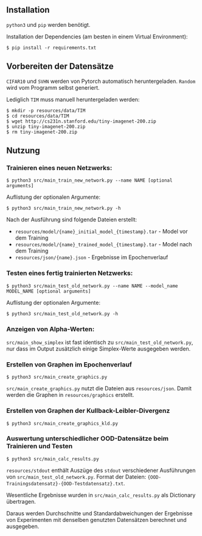 ## Installation

`python3` und `pip` werden benötigt.

Installation der Dependencies (am besten in einem Virtual Environment):

`$ pip install -r requirements.txt`

## Vorbereiten der Datensätze

`CIFAR10` und `SVHN` werden von Pytorch automatisch heruntergeladen.
`Random` wird vom Programm selbst generiert. 

Lediglich `TIM` muss manuell heruntergeladen werden:

```
$ mkdir -p resources/data/TIM
$ cd resources/data/TIM
$ wget http://cs231n.stanford.edu/tiny-imagenet-200.zip
$ unzip tiny-imagenet-200.zip
$ rm tiny-imagenet-200.zip
```

## Nutzung

### Trainieren eines neuen Netzwerks:

`$ python3 src/main_train_new_network.py --name NAME [optional arguments]`

Auflistung der optionalen Argumente:

`$ python3 src/main_train_new_network.py -h`

Nach der Ausführung sind folgende Dateien erstellt:
* `resources/model/{name}_initial_model_{timestamp}.tar` - Model vor dem Training
* `resources/model/{name}_trained_model_{timestamp}.tar` - Model nach dem Training
* `resources/json/{name}.json` - Ergebnisse im Epochenverlauf

### Testen eines fertig trainierten Netzwerks:

`$ python3 src/main_test_old_network.py --name NAME --model_name MODEL_NAME [optional arguments]`

Auflistung der optionalen Argumente:

`$ python3 src/main_test_old_network.py -h`

### Anzeigen von Alpha-Werten:

`src/main_show_simplex` ist fast identisch zu `src/main_test_old_network.py`, nur dass im Output zusätzlich einige Simplex-Werte ausgegeben werden.

### Erstellen von Graphen im Epochenverlauf

`$ python3 src/main_create_graphics.py`

`src/main_create_graphics.py` nutzt die Dateien aus `resources/json`. Damit werden die Graphen in `resources/graphics` erstellt.


### Erstellen von Graphen der Kullback-Leibler-Divergenz

`$ python3 src/main_create_graphics_kld.py`
 
 ### Auswertung unterschiedlicher OOD-Datensätze beim Trainieren und Testen
  
`$ python3 src/main_calc_results.py`
  
`resources/stdout` enthält Auszüge des `stdout` verschiedener Ausführungen von `src/main_test_old_network.py`. Format der Dateien: `{OOD-Trainingsdatensatz}-{OOD-Testdatensatz}.txt`.

Wesentliche Ergebnisse wurden in `src/main_calc_results.py` als Dictionary übertragen.

Daraus werden Durchschnitte und Standardabweichungen der Ergebnisse von Experimenten mit denselben genutzten Datensätzen berechnet und ausgegeben.
